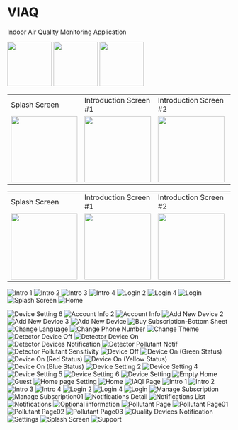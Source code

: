 # VIAQ
Indoor Air Quality Monitoring Application



<p float="left">
  <img src="https://user-images.githubusercontent.com/54314092/226913867-f0956c14-4f5c-400a-9951-428da9d31601.png" width="100"/>
  <img src="https://user-images.githubusercontent.com/54314092/226913867-f0956c14-4f5c-400a-9951-428da9d31601.png" width="100"/> 
  <img src="https://user-images.githubusercontent.com/54314092/226913867-f0956c14-4f5c-400a-9951-428da9d31601.png" width="100" />
</p>


<table>
  <tr>
    <td>Splash Screen</td>
     <td>Introduction Screen #1</td>
     <td>Introduction Screen #2</td>
    <td>Introduction Screen #3</td>
    <td>Login Screen</td>
  </tr>
  <tr>
    <td><img src="https://user-images.githubusercontent.com/54314092/226913912-ae09fc0a-7856-4bbc-b0c9-b02309f30435.png" width="150"/></td>
    <td><img src="https://user-images.githubusercontent.com/54314092/226913867-f0956c14-4f5c-400a-9951-428da9d31601.png" width="150"/></td>
    <td><img src="https://user-images.githubusercontent.com/54314092/226913873-3516ef2e-62ad-43c8-a5a8-f887afae4c27.png" width="150"/></td>
    <td><img src="https://user-images.githubusercontent.com/54314092/226913886-e4a68859-5c03-442c-9deb-1224970a90ce.png" width="150"/></td>
    <td><img src="https://user-images.githubusercontent.com/54314092/226913907-9f25f418-ad3c-4fa1-9658-ac863988a1c3.png" width="150"/></td>
  </tr>
 </table>
 
 <table>
  <tr>
    <td>Splash Screen</td>
     <td>Introduction Screen #1</td>
     <td>Introduction Screen #2</td>
    <td>Introduction Screen #3</td>
    <td>Login Screen</td>
  </tr>
  <tr>
    <td><img src="https://user-images.githubusercontent.com/54314092/226913912-ae09fc0a-7856-4bbc-b0c9-b02309f30435.png" width="150"/></td>
    <td><img src="https://user-images.githubusercontent.com/54314092/226913867-f0956c14-4f5c-400a-9951-428da9d31601.png" width="150"/></td>
    <td><img src="https://user-images.githubusercontent.com/54314092/226913873-3516ef2e-62ad-43c8-a5a8-f887afae4c27.png" width="150"/></td>
    <td><img src="https://user-images.githubusercontent.com/54314092/226913886-e4a68859-5c03-442c-9deb-1224970a90ce.png" width="150"/></td>
    <td><img src="https://user-images.githubusercontent.com/54314092/226913907-9f25f418-ad3c-4fa1-9658-ac863988a1c3.png" width="150"/></td>
  </tr>
 </table>

![Intro 1](https://user-images.githubusercontent.com/54314092/226913867-f0956c14-4f5c-400a-9951-428da9d31601.png)
![Intro 2](https://user-images.githubusercontent.com/54314092/226913873-3516ef2e-62ad-43c8-a5a8-f887afae4c27.png)
![Intro 3](https://user-images.githubusercontent.com/54314092/226913881-7230ac71-23ec-4ef8-9568-1477a7113da6.png)
![Intro 4](https://user-images.githubusercontent.com/54314092/226913886-e4a68859-5c03-442c-9deb-1224970a90ce.png)
![Login 2](https://user-images.githubusercontent.com/54314092/226913891-38b692c4-9b2b-4c06-a17d-d896c638c078.png)
![Login 4](https://user-images.githubusercontent.com/54314092/226913902-70ac7773-d92c-47a3-a77d-a9426ed8a18b.png)
![Login](https://user-images.githubusercontent.com/54314092/226913907-9f25f418-ad3c-4fa1-9658-ac863988a1c3.png)
![Splash Screen](https://user-images.githubusercontent.com/54314092/226913912-ae09fc0a-7856-4bbc-b0c9-b02309f30435.png)
![Home](https://user-images.githubusercontent.com/54314092/226913917-50da2920-5ca9-4ffa-88eb-9ad818a0c527.png)

![Device Setting 6](https://user-images.githubusercontent.com/54314092/226916649-3377bc2d-0d75-4259-b949-1a1029c2e101.png)
![Account Info 2](https://user-images.githubusercontent.com/54314092/226916751-7ddbcc03-2cd0-4681-82e3-29f034e1c5b0.png)
![Account Info](https://user-images.githubusercontent.com/54314092/226916760-8cbdc996-1349-4d7e-a61c-eddaf5b35cce.png)
![Add New Device 2](https://user-images.githubusercontent.com/54314092/226916769-ecc7760a-991c-47ce-acb1-7fb165cc3a54.png)
![Add New Device 3](https://user-images.githubusercontent.com/54314092/226916776-8b0661b6-13f4-4fae-84ab-6b9c92dc234d.png)
![Add New Device](https://user-images.githubusercontent.com/54314092/226916784-1360b04e-d8a3-4f6c-8c91-01fcc528a414.png)
![Buy Subscription-Bottom Sheet](https://user-images.githubusercontent.com/54314092/226916789-f8b0add3-2a16-4485-a09b-0d25e960127d.png)
![Change Language](https://user-images.githubusercontent.com/54314092/226916793-fc5bf8ca-a8b9-438f-9ccc-b3eebbc9abc5.png)
![Change Phone Number](https://user-images.githubusercontent.com/54314092/226916796-cbee575b-b257-4fd1-9b89-4f101af1e741.png)
![Change Theme](https://user-images.githubusercontent.com/54314092/226916805-84068309-a1f6-4019-8034-504d91015fb6.png)
![Detector Device Off](https://user-images.githubusercontent.com/54314092/226916810-6114c8ab-cc70-4fea-b3ea-721a00a5a926.png)
![Detector Device On](https://user-images.githubusercontent.com/54314092/226916819-9b7739c6-2fd8-417a-999d-1dd7b17c56e2.png)
![Detector Devices Notification](https://user-images.githubusercontent.com/54314092/226916826-e1cc704c-94f2-4c46-bcaf-45a06c8b6f19.png)
![Detector Pollutant Notif](https://user-images.githubusercontent.com/54314092/226916832-c1fb5426-7341-4e9b-b252-b787cb5f351b.png)
![Detector Pollutant Sensitivity](https://user-images.githubusercontent.com/54314092/226916835-5a7310ed-2444-46f0-b27b-92c94c33cf87.png)
![Device Off](https://user-images.githubusercontent.com/54314092/226916844-e39059c4-9a84-4f00-95f8-0923d3af4b13.png)
![Device On  (Green Status)](https://user-images.githubusercontent.com/54314092/226916851-da422baf-12e9-411b-905f-92642c2d9a57.png)
![Device On  (Red Status)](https://user-images.githubusercontent.com/54314092/226916857-24013553-d1fc-44cf-b455-f6461b7a227f.png)
![Device On  (Yellow Status)](https://user-images.githubusercontent.com/54314092/226916862-3bd43211-58c8-4506-835e-7d926568f22d.png)
![Device On (Blue Status)](https://user-images.githubusercontent.com/54314092/226916871-efa6aaad-2923-4f85-b4d4-c8b218a4ea57.png)
![Device Setting 2](https://user-images.githubusercontent.com/54314092/226916878-960a6a92-9938-4516-a95c-cef63b4169a5.png)
![Device Setting 4](https://user-images.githubusercontent.com/54314092/226916889-ac33fdd2-0013-4373-8e79-4ed0a01076fe.png)
![Device Setting 5](https://user-images.githubusercontent.com/54314092/226916892-bc6f1c7a-4894-4a7d-afea-5a1d7389fdfc.png)
![Device Setting 6](https://user-images.githubusercontent.com/54314092/226916899-cbc6c1e8-f6fb-4876-9e96-e881344d3c62.png)
![Device Setting](https://user-images.githubusercontent.com/54314092/226916910-cf9e2cb0-7717-45c4-85c8-048ba17ca067.png)
![Empty Home](https://user-images.githubusercontent.com/54314092/226916922-baff943e-c7a6-445e-880f-2313066db9a9.png)
![Guest](https://user-images.githubusercontent.com/54314092/226916932-5002bde5-4d97-4c9a-979b-93f601349f57.png)
![Home page Setting](https://user-images.githubusercontent.com/54314092/226916939-15655c50-0304-47ff-b2c7-a9b9512b5945.png)
![Home](https://user-images.githubusercontent.com/54314092/226916946-fec3a847-8c12-486c-a1d2-eae3d9bdc25f.png)
![IAQI Page](https://user-images.githubusercontent.com/54314092/226916956-3b0a699f-4560-49a9-a7ee-38827c25e90b.png)
![Intro 1](https://user-images.githubusercontent.com/54314092/226916961-669d5b04-5a0f-42db-a49e-0c0a7d7bdf32.png)
![Intro 2](https://user-images.githubusercontent.com/54314092/226916969-09dccf44-90b6-4bee-80c9-0485799da80e.png)
![Intro 3](https://user-images.githubusercontent.com/54314092/226916977-177a1d43-c379-40fe-9af9-d86bd214aad0.png)
![Intro 4](https://user-images.githubusercontent.com/54314092/226916982-ff45210f-a2c4-4193-99a4-7447e0bbaae7.png)
![Login 2](https://user-images.githubusercontent.com/54314092/226916986-ff602c26-4859-460a-885e-a16f815ea093.png)
![Login 4](https://user-images.githubusercontent.com/54314092/226916997-0b43488e-087a-4360-bff6-ca23f6cf767e.png)
![Login](https://user-images.githubusercontent.com/54314092/226917007-4ada3042-a6c4-415a-a3fc-5d59c175a152.png)
![Manage Subscription](https://user-images.githubusercontent.com/54314092/226917018-d34d7131-767a-4a1a-9656-d1a1eec0e93d.png)
![Manage Subscription01](https://user-images.githubusercontent.com/54314092/226917021-722c761d-6647-4978-8034-c5f83af93904.png)
![Notifications Detail](https://user-images.githubusercontent.com/54314092/226917027-4bd95810-1adc-414f-8b2a-126c2dba7c39.png)
![Notifications List](https://user-images.githubusercontent.com/54314092/226917032-f41d19de-8a31-4a37-acf8-52166c4c4af8.png)
![Notifications](https://user-images.githubusercontent.com/54314092/226917039-eb4ffaae-ad66-4de1-98f9-18ca00895d90.png)
![Optional information](https://user-images.githubusercontent.com/54314092/226917049-97fb2dd6-3d8b-4928-9365-364cbd13fec7.png)
![Pollutant Page](https://user-images.githubusercontent.com/54314092/226917055-2fcfef71-feea-498a-a31e-d2bc652a2f14.png)
![Pollutant Page01](https://user-images.githubusercontent.com/54314092/226917064-6b0bf499-9dbb-4fef-af94-bb6f3d89743c.png)
![Pollutant Page02](https://user-images.githubusercontent.com/54314092/226917071-c400e60b-13a5-41f7-a836-af52368f67af.png)
![Pollutant Page03](https://user-images.githubusercontent.com/54314092/226917079-7b9bfcfc-22be-409f-8c20-a58dd1b99028.png)
![Quality Devices Notification](https://user-images.githubusercontent.com/54314092/226917088-564fdab4-9b54-42f1-94ee-11704d6550a8.png)
![Settings](https://user-images.githubusercontent.com/54314092/226917097-cc07f8ed-7340-4d2c-94db-365cb9e00d82.png)
![Splash Screen](https://user-images.githubusercontent.com/54314092/226917104-e35c9622-5cfc-4a39-94c2-c0a62f3d6619.png)
![Support](https://user-images.githubusercontent.com/54314092/226917110-679ee57f-06b4-47ff-82e8-4a937d27c7b3.png)
